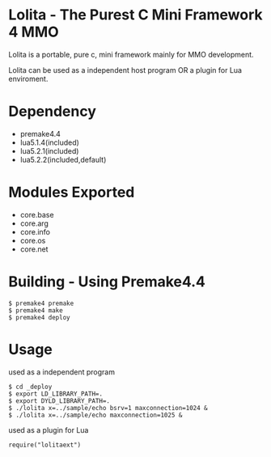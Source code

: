 Lolita - The Purest C Mini Framework 4 MMO
==========================================

Lolita is a portable, pure c, mini framework mainly for MMO development.

Lolita can be used as a independent host program OR a plugin for Lua enviroment.

Dependency
==========================================

* premake4.4
* lua5.1.4(included)
* lua5.2.1(included)
* lua5.2.2(included,default)

Modules Exported
================

* core.base
* core.arg
* core.info
* core.os
* core.net

Building - Using Premake4.4
===========================

    $ premake4 premake
    $ premake4 make
    $ premake4 deploy

Usage
=====
used as a independent program

    $ cd _deploy
    $ export LD_LIBRARY_PATH=.
    $ export DYLD_LIBRARY_PATH=.
    $ ./lolita x=../sample/echo bsrv=1 maxconnection=1024 &
    $ ./lolita x=../sample/echo maxconnection=1025 &
    
used as a plugin for Lua

    require("lolitaext")
